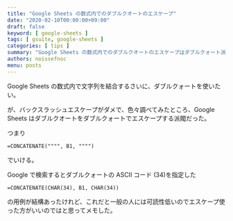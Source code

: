 ```yaml
---
title: "Google Sheets の数式内でのダブルクオートのエスケープ"
date: "2020-02-10T00:00:00+09:00"
draft: false
keyword: [ google-sheets ]
tags: [ gsuite, google-sheets ]
categories: [ tips ]
summary: "Google Sheets の数式内でのダブルクオートのエスケープはダブルクォート派閥だった。"
authors: noissefnoc
menu: posts
---
```


Google Sheets の数式内で文字列を結合するさいに、ダブルクォートを使いたい。

が、バックスラッシュエスケープがダメで、色々調べてみたところ、Google Sheets はダブルクオートをダブルクォートでエスケープする派閥だった。

つまり

```
=CONCATENATE("""", B1, """")
```

でいける。

Google で検索するとダブルクォートの ASCII コード (34)を指定した

```
=CONCATENATE(CHAR(34), B1, CHAR(34))
```

の用例が結構あったけれど、これだと一般の人には可読性低いのでエスケープ使った方がいいのではと思ってメモした。
